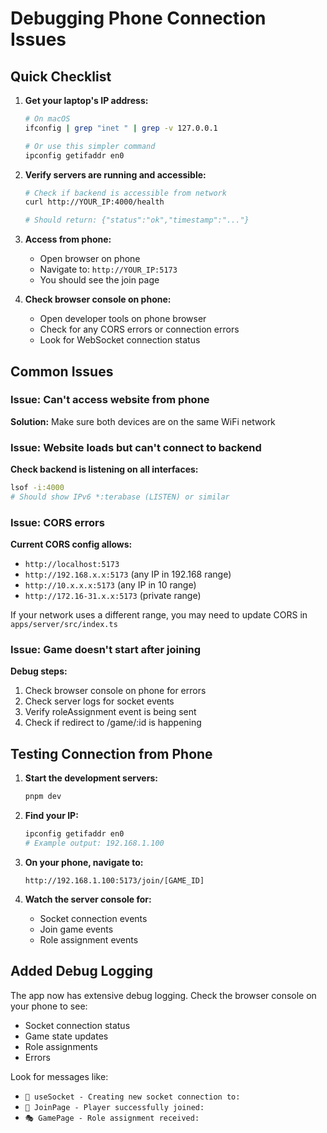 # Debugging Phone Connection Issues

## Quick Checklist

1. **Get your laptop's IP address:**
   ```bash
   # On macOS
   ifconfig | grep "inet " | grep -v 127.0.0.1
   
   # Or use this simpler command
   ipconfig getifaddr en0
   ```

2. **Verify servers are running and accessible:**
   ```bash
   # Check if backend is accessible from network
   curl http://YOUR_IP:4000/health
   
   # Should return: {"status":"ok","timestamp":"..."}
   ```

3. **Access from phone:**
   - Open browser on phone
   - Navigate to: `http://YOUR_IP:5173`
   - You should see the join page

4. **Check browser console on phone:**
   - Open developer tools on phone browser
   - Check for any CORS errors or connection errors
   - Look for WebSocket connection status

## Common Issues

### Issue: Can't access website from phone

**Solution:** Make sure both devices are on the same WiFi network

### Issue: Website loads but can't connect to backend

**Check backend is listening on all interfaces:**
```bash
lsof -i:4000
# Should show IPv6 *:terabase (LISTEN) or similar
```

### Issue: CORS errors

**Current CORS config allows:**
- `http://localhost:5173`
- `http://192.168.x.x:5173` (any IP in 192.168 range)
- `http://10.x.x.x:5173` (any IP in 10 range)
- `http://172.16-31.x.x:5173` (private range)

If your network uses a different range, you may need to update CORS in `apps/server/src/index.ts`

### Issue: Game doesn't start after joining

**Debug steps:**
1. Check browser console on phone for errors
2. Check server logs for socket events
3. Verify roleAssignment event is being sent
4. Check if redirect to /game/:id is happening

## Testing Connection from Phone

1. **Start the development servers:**
   ```bash
   pnpm dev
   ```

2. **Find your IP:**
   ```bash
   ipconfig getifaddr en0
   # Example output: 192.168.1.100
   ```

3. **On your phone, navigate to:**
   ```
   http://192.168.1.100:5173/join/[GAME_ID]
   ```

4. **Watch the server console for:**
   - Socket connection events
   - Join game events  
   - Role assignment events

## Added Debug Logging

The app now has extensive debug logging. Check the browser console on your phone to see:
- Socket connection status
- Game state updates
- Role assignments
- Errors

Look for messages like:
- `🔌 useSocket - Creating new socket connection to:`
- `👤 JoinPage - Player successfully joined:`
- `🎭 GamePage - Role assignment received:`

